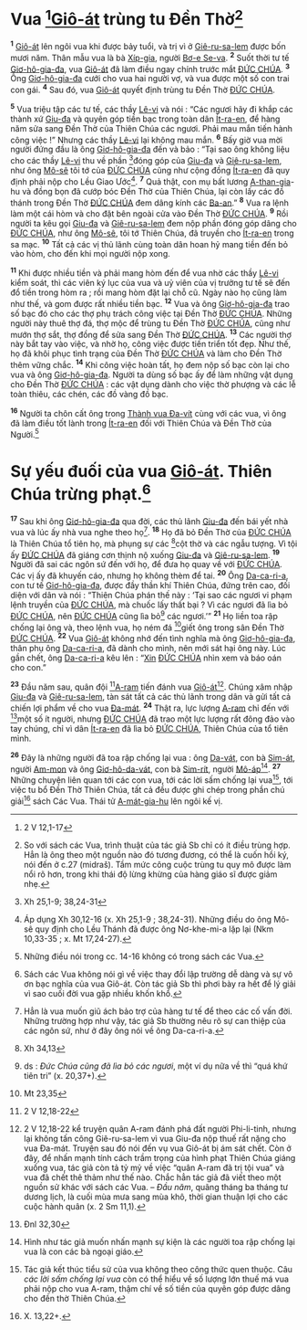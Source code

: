 # Vua [^1*][Giô-át]() trùng tu Đền Thờ[^1]
<sup><b>1</b></sup> [Giô-át]() lên ngôi vua khi được bảy tuổi, và trị vì ở [Giê-ru-sa-lem]() được bốn mươi năm. Thân mẫu vua là bà [Xíp-gia](), người [Bơ-e Se-va](). <sup><b>2</b></sup> Suốt thời tư tế [Giơ-hô-gia-đa](), vua [Giô-át]() đã làm điều ngay chính trước mắt [ĐỨC CHÚA](). <sup><b>3</b></sup> Ông [Giơ-hô-gia-đa]() cưới cho vua hai người vợ, và vua được một số con trai con gái. <sup><b>4</b></sup> Sau đó, vua [Giô-át]() quyết định trùng tu Đền Thờ [ĐỨC CHÚA]().

<sup><b>5</b></sup> Vua triệu tập các tư tế, các thầy [Lê-vi]() và nói : “Các ngươi hãy đi khắp các thành xứ [Giu-đa]() và quyên góp tiền bạc trong toàn dân [Ít-ra-en](), để hàng năm sửa sang Đền Thờ của Thiên Chúa các ngươi. Phải mau mắn tiến hành công việc !” Nhưng các thầy [Lê-vi]() lại không mau mắn. <sup><b>6</b></sup> Bấy giờ vua mời người đứng đầu là ông [Giơ-hô-gia-đa]() đến và bảo : “Tại sao ông không liệu cho các thầy [Lê-vi]() thu về phần [^2*]đóng góp của [Giu-đa]() và [Giê-ru-sa-lem](), như ông [Mô-sê]() tôi tớ của [ĐỨC CHÚA]() cũng như cộng đồng [Ít-ra-en]() đã quy định phải nộp cho Lều Giao Ước[^2]. <sup><b>7</b></sup> Quả thật, con mụ bất lương [A-than-gia]()-hu và đồng bọn đã cướp bóc Đền Thờ của Thiên Chúa, lại còn lấy các đồ thánh trong Đền Thờ [ĐỨC CHÚA]() đem dâng kính các [Ba-an]().” <sup><b>8</b></sup> Vua ra lệnh làm một cái hòm và cho đặt bên ngoài cửa vào Đền Thờ [ĐỨC CHÚA](). <sup><b>9</b></sup> Rồi người ta kêu gọi [Giu-đa]() và [Giê-ru-sa-lem]() đem nộp phần đóng góp dâng cho [ĐỨC CHÚA](), như ông [Mô-sê](), tôi tớ Thiên Chúa, đã truyền cho [Ít-ra-en]() trong sa mạc. <sup><b>10</b></sup> Tất cả các vị thủ lãnh cùng toàn dân hoan hỷ mang tiền đến bỏ vào hòm, cho đến khi mọi người nộp xong.

<sup><b>11</b></sup> Khi được nhiều tiền và phải mang hòm đến để vua nhờ các thầy [Lê-vi]() kiểm soát, thì các viên ký lục của vua và uỷ viên của vị trưởng tư tế sẽ đến đổ tiền trong hòm ra ; rồi mang hòm đặt lại chỗ cũ. Ngày nào họ cũng làm như thế, và gom được rất nhiều tiền bạc. <sup><b>12</b></sup> Vua và ông [Giơ-hô-gia-đa]() trao số bạc đó cho các thợ phụ trách công việc tại Đền Thờ [ĐỨC CHÚA](). Những người này thuê thợ đá, thợ mộc để trùng tu Đền Thờ [ĐỨC CHÚA](), cũng như mướn thợ sắt, thợ đồng để sửa sang Đền Thờ [ĐỨC CHÚA](). <sup><b>13</b></sup> Các người thợ này bắt tay vào việc, và nhờ họ, công việc được tiến triển tốt đẹp. Như thế, họ đã khôi phục tình trạng của Đền Thờ [ĐỨC CHÚA]() và làm cho Đền Thờ thêm vững chắc. <sup><b>14</b></sup> Khi công việc hoàn tất, họ đem nộp số bạc còn lại cho vua và ông [Giơ-hô-gia-đa](). Người ta dùng số bạc ấy để làm những vật dụng cho Đền Thờ [ĐỨC CHÚA]() : các vật dụng dành cho việc thờ phượng và các lễ toàn thiêu, các chén, các đồ vàng đồ bạc.

<sup><b>16</b></sup> Người ta chôn cất ông trong [Thành vua Đa-vít]() cùng với các vua, vì ông đã làm điều tốt lành trong [Ít-ra-en]() đối với Thiên Chúa và Đền Thờ của Người.[^3]


# Sự yếu đuối của vua [Giô-át](). Thiên Chúa trừng phạt.[^4]
<sup><b>17</b></sup> Sau khi ông [Giơ-hô-gia-đa]() qua đời, các thủ lãnh [Giu-đa]() đến bái yết nhà vua và lúc ấy nhà vua nghe theo họ[^5]. <sup><b>18</b></sup> Họ đã bỏ Đền Thờ của [ĐỨC CHÚA]() là Thiên Chúa tổ tiên họ, mà phụng sự các [^3*]cột thờ và các ngẫu tượng. Vì tội ấy [ĐỨC CHÚA]() đã giáng cơn thịnh nộ xuống [Giu-đa]() và [Giê-ru-sa-lem](). <sup><b>19</b></sup> Người đã sai các ngôn sứ đến với họ, để đưa họ quay về với [ĐỨC CHÚA](). Các vị ấy đã khuyến cáo, nhưng họ không thèm để tai. <sup><b>20</b></sup> Ông [Da-ca-ri-a](), con tư tế [Giơ-hô-gia-đa](), được đầy thần khí Thiên Chúa, đứng trên cao, đối diện với dân và nói : “Thiên Chúa phán thế này : ‘Tại sao các ngươi vi phạm lệnh truyền của [ĐỨC CHÚA](), mà chuốc lấy thất bại ? Vì các ngươi đã lìa bỏ [ĐỨC CHÚA](), nên [ĐỨC CHÚA]() cũng lìa bỏ[^6] các ngươi.’” <sup><b>21</b></sup> Họ liền toa rập chống lại ông và, theo lệnh vua, họ ném đá [^4*]giết ông trong sân Đền Thờ [ĐỨC CHÚA](). <sup><b>22</b></sup> Vua [Giô-át]() không nhớ đến tình nghĩa mà ông [Giơ-hô-gia-đa](), thân phụ ông [Da-ca-ri-a](), đã dành cho mình, nên mới sát hại ông này. Lúc gần chết, ông [Da-ca-ri-a]() kêu lên : “[Xin]() [ĐỨC CHÚA]() nhìn xem và báo oán cho con.”

<sup><b>23</b></sup> Đầu năm sau, quân đội [^5*][A-ram]() tiến đánh vua [Giô-át]()[^7]. Chúng xâm nhập [Giu-đa]() và [Giê-ru-sa-lem](), tàn sát tất cả các thủ lãnh trong dân và gửi tất cả chiến lợi phẩm về cho vua [Đa-mát](). <sup><b>24</b></sup> Thật ra, lực lượng [A-ram]() chỉ đến với [^6*]một số ít người, nhưng [ĐỨC CHÚA]() đã trao một lực lượng rất đông đảo vào tay chúng, chỉ vì dân [Ít-ra-en]() đã lìa bỏ [ĐỨC CHÚA](), Thiên Chúa của tổ tiên mình.

<sup><b>26</b></sup> Đây là những người đã toa rập chống lại vua : ông [Da-vát](), con bà [Sim-át](), người [Am-mon]() và ông [Giơ-hô-da-vát](), con bà [Sim-rít](), người [Mô-áp]()[^9]. <sup><b>27</b></sup> Những chuyện liên quan tới các con vua, tới các lời sấm chống lại vua[^10], tới việc tu bổ Đền Thờ Thiên Chúa, tất cả đều được ghi chép trong phần chú giải[^11] sách Các Vua. Thái tử [A-mát-gia-hu]() lên ngôi kế vị.

[^1]: So với sách các Vua, trình thuật của tác giả Sb chỉ có ít điều trùng hợp. Hẳn là ông theo một nguồn nào đó tương đương, có thể là cuốn hồi ký, nói đến ở c.27 (midraš). Tầm mức công cuộc trùng tu quy mô được làm nổi rõ hơn, trong khi thái độ lừng khừng của hàng giáo sĩ được giảm nhẹ.
[^2]: Áp dụng Xh 30,12-16 (x. Xh 25,1-9 ; 38,24-31). Những điều do ông Mô-sê quy định cho Lều Thánh đã được ông Nơ-khe-mi-a lặp lại (Nkm 10,33-35 ; x. Mt 17,24-27).
[^3]: Những điều nói trong cc. 14-16 không có trong sách các Vua.
[^4]: Sách các Vua không nói gì về việc thay đổi lập trường dễ dàng và sự vô ơn bạc nghĩa của vua Giô-át. Còn tác giả Sb thì phơi bày ra hết để lý giải vì sao cuối đời vua gặp nhiều khốn khổ.
[^5]: Hẳn là vua muốn giũ ách bảo trợ của hàng tư tế để theo các cố vấn đời. Những trường hợp như vậy, tác giả Sb thường nêu rõ sự can thiệp của các ngôn sứ, như ở đây ông nói về ông Da-ca-ri-a.
[^6]: ds : *Đức Chúa cũng đã lìa bỏ các ngươi*, một ví dụ nữa về thì “quá khứ tiên tri” (x. 20,37+).
[^7]: 2 V 12,18-22 kể truyện quân A-ram đánh phá đất người Phi-li-tinh, nhưng lại không tấn công Giê-ru-sa-lem vì vua Giu-đa nộp thuế rất nặng cho vua Đa-mát. Truyện sau đó nói đến vụ vua Giô-át bị ám sát chết. Còn ở đây, để nhấn mạnh tính cách trầm trọng của hình phạt Thiên Chúa giáng xuống vua, tác giả còn tả tỷ mỷ về việc “quân A-ram đã trị tội vua” và vua đã chết thê thảm như thế nào. Chắc hẳn tác giả đã viết theo một nguồn sử khác với sách các Vua. – *Đầu năm*, quãng tháng ba tháng tư dương lịch, là cuối mùa mưa sang mùa khô, thời gian thuận lợi cho các cuộc hành quân (x. 2 Sm 11,1).
[^9]: Hình như tác giả muốn nhấn mạnh sự kiện là các người toa rập chống lại vua là con các bà ngoại giáo.
[^10]: Tác giả kết thúc tiểu sử của vua không theo công thức quen thuộc. Câu *các lời sấm chống lại vua* còn có thể hiểu về số lượng lớn thuế má vua phải nộp cho vua A-ram, thậm chí về số tiền của quyên góp được dâng cho đền thờ Thiên Chúa.
[^11]: X. 13,22+.
[^1*]: 2 V 12,1-17
[^2*]: Xh 25,1-9; 38,24-31
[^3*]: Xh 34,13
[^4*]: Mt 23,35
[^5*]: 2 V 12,18-22
[^6*]: Đnl 32,30